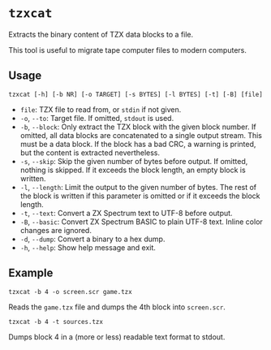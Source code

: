 # `tzxcat`

Extracts the binary content of TZX data blocks to a file.

This tool is useful to migrate tape computer files to modern computers.

## Usage

```
tzxcat [-h] [-b NR] [-o TARGET] [-s BYTES] [-l BYTES] [-t] [-B] [file]
```

* `file`: TZX file to read from, or `stdin` if not given.
* `-o`, `--to`: Target file. If omitted, `stdout` is used.
* `-b`, `--block`: Only extract the TZX block with the given block number. If omitted, all data blocks are concatenated to a single output stream. This must be a data block. If the block has a bad CRC, a warning is printed, but the content is extracted nevertheless.
* `-s`, `--skip`: Skip the given number of bytes before output. If omitted, nothing is skipped. If it exceeds the block length, an empty block is written.
* `-l`, `--length`: Limit the output to the given number of bytes. The rest of the block is written if this parameter is omitted or if it exceeds the block length.
* `-t`, `--text`: Convert a ZX Spectrum text to UTF-8 before output.
* `-B`, `--basic`: Convert ZX Spectrum BASIC to plain UTF-8 text. Inline color changes are ignored.
* `-d`, `--dump`: Convert a binary to a hex dump.
* `-h`, `--help`: Show help message and exit.

## Example

```
tzxcat -b 4 -o screen.scr game.tzx
```

Reads the `game.tzx` file and dumps the 4th block into `screen.scr`.

```
tzxcat -b 4 -t sources.tzx
```

Dumps block 4 in a (more or less) readable text format to stdout.
